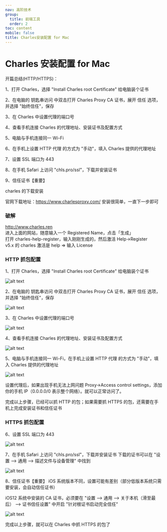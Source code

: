 ```yaml
---
nav: 高阶技术
group:
  title: 前端工具
  order: 2
toc: content
mobile: false
title: Charles安装配置 for Mac
---
```


# Charles 安装配置 for Mac

开篇总结(HTTP/HTTPS)：

1、打开 Charles，选择 "Install Charles root Certificate" 给电脑装个证书

2、在电脑的 钥匙串访问 中双击打开 Charles Proxy CA 证书，展开 信任 选项，并选择 "始终信任"，保存

3、在 Charles 中设置代理的端口号

4、查看手机连接 Charles 的代理地址、安装证书及配置方式

5、电脑与手机连接同一 Wi-Fi

6、在手机上设置 HTTP 代理 的方式为 "手动"，填入 Charles 提供的代理地址

7、设置 SSL 端口为 443

8、在手机 Safari 上访问 "chls.pro/ssl"，下载并安装证书

9、信任证书【重要】

charles 的下载安装

官网下载地址：https://www.charlesproxy.com/
安装很简单，一直下一步即可

### 破解

http://www.charles.ren  
进入上面的网站，随意输入一个 Registered Name，点击「生成」  
打开 charles-help-register，输入刚刚生成的，然后激活 Help->Register  
v5.x 的 charles 激活是 help => 输入 License

### HTTP 抓包配置

1、打开 Charles，选择 "Install Charles root Certificate" 给电脑装个证书

![alt text](./img/image.png)

2、在电脑的 钥匙串访问 中双击打开 Charles Proxy CA 证书，展开 信任 选项，并选择 "始终信任"，保存

![alt text](./img/image-1.png)

3、在 Charles 中设置代理的端口号

![alt text](./img/image-2.png)

4、查看手机连接 Charles 的代理地址、安装证书及配置方式

![alt text](./img/image-3.png)

5、电脑与手机连接同一 Wi-Fi，在手机上设置 HTTP 代理 的方式为 "手动"，填入 Charles 提供的代理地址

![alt text](./img/image-4.png)

设置代理后，如果出现手机无法上网问题
Proxy->Access control settings，添加你的手机 IP（0.0.0.0/0 表示整个网络）。就可以正常访问了。

完成以上步骤，已经可以抓 HTTP 的包；如果需要抓 HTTPS 的包，还需要在手机上完成安装证书和信任证书

### HTTPS 抓包配置

6、设置 SSL 端口为 443

![alt text](./img/image-5.png)

7、在手机 Safari 上访问 "chls.pro/ssl"，下载并安装证书
下载的证书可以在 "设置 --> 通用 --> 描述文件与设备管理" 中找到

![alt text](./img/image-6.png)

8、信任证书【重要】
iOS 系统版本不同，设置可能有差别（部分低版本系统只需要安装，会自动信任证书）

iOS12 系统中安装的 CA 证书，必须要在 "设置 --> 通用 --> 关于本机（滑至最后） --> 证书信任设置" 中开启 "针对根证书启动完全信任"

![alt text](./img/image-7.png)

完成以上步骤，就可以在 Charles 中抓 HTTPS 的包了
